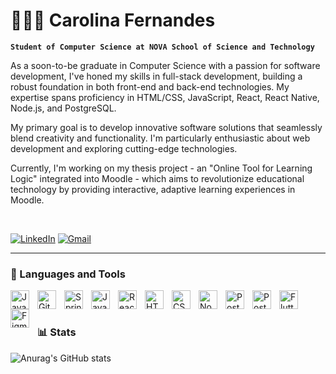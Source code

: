 # 👱🏻‍♀️ Carolina Fernandes

**`Student of Computer Science at NOVA School of Science and Technology`**

As a soon-to-be graduate in Computer Science with a passion for software development, I've honed my skills in full-stack development, building a robust foundation in both front-end and back-end technologies. My expertise spans proficiency in HTML/CSS, JavaScript, React, React Native, Node.js, and PostgreSQL.

My primary goal is to develop innovative software solutions that seamlessly blend creativity and functionality. I'm particularly enthusiastic about web development and exploring cutting-edge technologies.

Currently, I'm working on my thesis project - an "Online Tool for Learning Logic" integrated into Moodle - which aims to revolutionize educational technology by providing interactive, adaptive learning experiences in Moodle.

<br/>


[![LinkedIn](https://img.shields.io/badge/LinkedIn-0077B5?style=for-the-badge&logo=linkedin&logoColor=white)](https://www.linkedin.com/in/mcarolinasf/) 
[![Gmail](https://img.shields.io/badge/Gmail-D14836?style=for-the-badge&logo=gmail&logoColor=white)](mailto:mcarolinasf2001@gmail.com)


<!--
<p align="left">
  <a href="" />
  <a href="https://github.com/mcarolinasf?tab=followers">
     <img alt="followers" title="Follow me on Github" src="https://custom-icon-badges.demolab.com/github/followers/mcarolinasf?color=236ad3&labelColor=1155ba&style=for-the-badge&logo=person-add&label=Follow&logoColor=white"/></a>
  <a href="https://github.com/mcarolinasf?tab=repositories&sort=stargazers">
     <img alt="total stars" title="Total stars on GitHub" src="https://custom-icon-badges.demolab.com/github/stars/mcarolinasf?color=55960c&style=for-the-badge&labelColor=488207&logo=star"/></a>
</p>
-->

---
### 🧰 Languages and Tools

<img align="left" alt="Java" width="30px" style="padding-right:10px;" src="https://cdn.jsdelivr.net/gh/devicons/devicon@latest/icons/java/java-original.svg"/>
<img align="left" alt="Git" width="30px" style="padding-right:10px;" src="https://cdn.jsdelivr.net/gh/devicons/devicon@latest/icons/git/git-original.svg" />
<img align="left" alt="Spring" width="30px" style="padding-right:10px;" 
  src="https://cdn.jsdelivr.net/gh/devicons/devicon@latest/icons/spring/spring-original.svg" />         
<img align="left" alt="Javascript" width="30px" style="padding-right:10px;" 
src="https://cdn.jsdelivr.net/gh/devicons/devicon@latest/icons/javascript/javascript-plain.svg" />          
<img align="left" alt="React" width="30px" style="padding-right:10px;" 
src="https://cdn.jsdelivr.net/gh/devicons/devicon@latest/icons/react/react-original.svg" />
<img align="left" alt="HTML5" width="30px" style="padding-right:10px;" src="https://cdn.jsdelivr.net/gh/devicons/devicon@latest/icons/html5/html5-plain.svg" />
<img align="left" alt="CSS3" width="30px" style="padding-right:10px;" src="https://cdn.jsdelivr.net/gh/devicons/devicon@latest/icons/css3/css3-plain.svg" />
<img align="left" alt="NodeJs" width="30px" style="padding-right:10px;" src="https://cdn.jsdelivr.net/gh/devicons/devicon@latest/icons/nodejs/nodejs-original.svg" />                 
<img align="left" alt="PostgreSQL" width="30px" style="padding-right:10px;" src="https://cdn.jsdelivr.net/gh/devicons/devicon@latest/icons/postgresql/postgresql-original.svg" />
<img align="left" alt="Postman" width="30px" style="padding-right:10px;" src="https://cdn.jsdelivr.net/gh/devicons/devicon@latest/icons/postman/postman-plain.svg" />
<img align="left" alt="Flutter" width="30px" style="padding-right:10px;" src="https://cdn.jsdelivr.net/gh/devicons/devicon@latest/icons/flutter/flutter-original.svg" />
<img align="left" alt="Figma" width="30px" style="padding-right:10px;" src="https://cdn.jsdelivr.net/gh/devicons/devicon@latest/icons/figma/figma-original.svg" />
<br/>

#

### 📊 Stats

![Anurag's GitHub stats](https://github-readme-stats.vercel.app/api?username=mcarolinasf&show_icons=true&theme=swift)

<!--
<details>
  <summary><h3> 🙋🏻‍♀️ My Coding Journey</h3></summary>
  I've started to blablabla...
</details>

## Open Source Contributions
While I haven't contributed to open-source projects yet, I'm eager to contribute and learn from the community. If you have any projects you'd like assistance with, please don't hesitate to reach out!
-->

